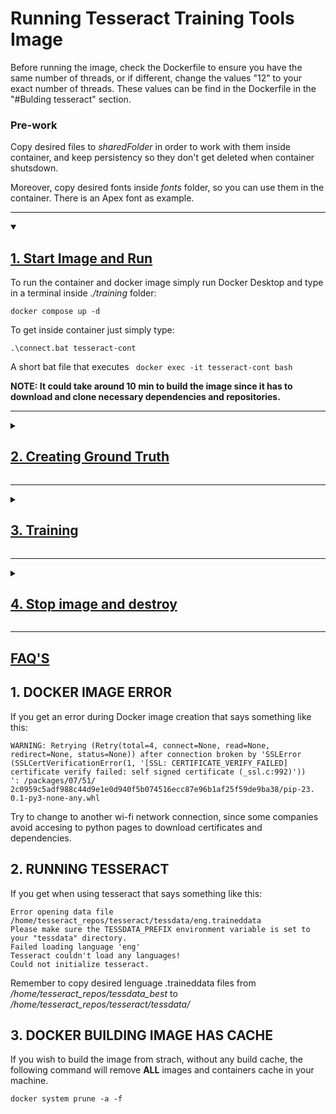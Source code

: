 # <b>Running Tesseract Training Tools Image</b>
Before running the image, check the Dockerfile to ensure you have the same number of threads, or if different, change the values "12" to your
exact number of threads. These values can be find in the Dockerfile in the "#Bulding tesseract" section.

### Pre-work 
Copy desired files to _sharedFolder_ in order to work with them inside container, and keep persistency so they don't get deleted when container shutsdown.

Moreover, copy desired fonts inside _fonts_ folder, so you can use them in the container. There is an Apex font as example.

***
<details open>
  <summary><h2><u>1. Start Image and Run</u></h2></summary>

  To run the container and docker image simply run Docker Desktop and type in a terminal inside _./training_ folder:

  ```
  docker compose up -d
  ```

  To get inside container just simply type:

  ```
  .\connect.bat tesseract-cont
  ```

  A short bat file that executes ``` docker exec -it tesseract-cont bash```


  **NOTE: It could take around 10 min to build the image since it has to download and clone necessary dependencies and repositories.**
</details>

<!--- 
It clones everything at the same time so you can check if has finished using ```git status```  inside each repo folder in tesseract_repos.

- <b>tesseract</b> should show next message:

  <font color="red">HEAD detached at</font> 5.2.0 

- <b>tesstrain</b> should show next message:

  <font color="red">HEAD detached at</font> 43ff100 

- <b>langdata_lstm</b> should show next message:

  On branch main. Your branch is up to date with 'origin/main'.

  nothing to commit, working tree clean

- <b>tessdata_best</b> should show next message:

  On branch main. Your branch is up to date with 'origin/main'.

  nothing to commit, working tree clean

Otherwise, wait until those messages show up.
--->
***

<details>
<summary><h2><u>2. Creating Ground Truth</u></summary>

Before training you'll have to create a database. The script groundTruth.py inside _trainingFont_ is able to create a database from a plain text file, containing all characters from a certain lenguage. 

You can use also a custom file so the model is trained with your data. However make sure that your document has an extension like
[lenguage].training_text and there can not be empty lines. 

To launch the script  you need to specify, at least, a lenguage and font name, otherwise it won't work.

Type the following command:

```
python grounTruth.py -l [lenguage] -f [fontName]
```

### Script Flags
Here a summary of all the flags available in the script.

| Flag |  Shortcut  | Description |
|-----------|-----------|-----------|
| --leanguage   | -l   | Lenguage you wish to train your font. Need to be recognized by tesseract.   |
| --fontname   | -f   | Font name registered in font file.|
| --directory   | -dir   | Custom directory where is stored custom text file to create ground truth.|
| --clear   | -cl   | Clear folder that stores ground truth. Need to specify also lenguage and font name.|

Moreover, you can launch the script with ```--help``` to see the full list of flags.

**Note**: all lenguages recognized by tesseract: https://github.com/tesseract-ocr/langdata_lstm

</details>

***
<details>
<summary><h2><u>3. Training</u></summary></h2>

If you haven't placed your font inside _fonts_ folder before creating this image, copy it in mentioned folder so you can use it inside container.


In the container, copy custom font file inside _/usr/local/share/fonts_ and run the following command so the OS recognize the font.
```
fc-cache -f -v
```

Launch trainTess.py script  inside _trainingFont_ folder with following syntax:

``` 
python trainTess.py -l [lenguaje] -f [fontName] -it [num max training iterations]
```

For instance, to train the example font Apex with an english lenguage, it should look like this:

``` 
python trainTess.py -l eng -f Apex -it 1000
```

### Script Flags
Here a summary of all the flags available in the script.

| Flag |  Shortcut  | Description |
|-----------|-----------|-----------|
| --leanguage   | -l   | Lenguage you wish to train your font. Need to be recognized by tesseract.   |
| --fontname   | -f   | Font name registered in font file.|
| --iterations   | -it   | Number of max iterations for training.|
| --clear   | -cl   | Clear folder that stores training data. Need to specify also lenguage and font name.|

Moreover, you can launch the script with ```--help``` to see the full list of flags.

**Note**: all lenguages recognized by tesseract: https://github.com/tesseract-ocr/langdata_lstm

**NOTE: The final trained model should be copied to _trainedModel_ folder inside _trainingFont_.**

<!---Copy desired lenguage traineddata to tesseract/tessdata/

Create ground-truth for desired custom font using python script.

Go to tesstrain and run with custom font and number of iterations (i.e we use Apex name font):

```
TESSDATA_PREFIX=../tesseract/tessdata make training MODEL_NAME=Apex START_MODEL=eng TESSDATA=../tesseract/tessdata MAX_ITERATIONS=100
```-->

If you get an error saying ***<span style="color:red;">bc: command not found</span>*** just run ```apt-get install bc``` and try again. 

### Testing Model

To test the model just follow the this command syntax in a terminal inside _tesstrain_ folder: 

```
tesseract [imagePath] [output]
```

For example:

```
tesseract data/Apex_data/Apex-ground-truth/eng/eng_1.tif stdout --tessdata-dir /home/tesseract_repos/tesstrain/data/Apex_data/Apex-eng-output --user-words /home/tesseract_repos/langdata_lstm/eng --psm 7 -l Apex --loglevel ALL
```

This command will extract the text from _eng_1.tif_ image and will print it in the terminal. It will use the trained data store in _Apex_data/Apex-eng-output_. 

If you wish to check all script options, you can run ```tesseract --help-extra``` in same folder, or check out its manual in https://github.com/tesseract-ocr/tesseract/blob/main/doc/tesseract.1.asc or https://muthu.co/all-tesseract-ocr-options/.

</details>

***

<details>
<summary><h2><u>4. Stop image and destroy</u></summary></h2>

Then to stop and delete container simply type:

```
docker compose down
```

If you wish to delete also the image, add ```--rmi 'all'``` to the command.

However if you just want to stop the container then run:

```
docker compose stop
```

And then, to run it again type:

```
docker compose start
```
</details>

***

## <u>FAQ'S</u>

## 1. DOCKER IMAGE ERROR
If you get an error during Docker image creation that says something like this:
```
WARNING: Retrying (Retry(total=4, connect=None, read=None, 
redirect=None, status=None)) after connection broken by 'SSLError
(SSLCertVerificationError(1, '[SSL: CERTIFICATE_VERIFY_FAILED] 
certificate verify failed: self signed certificate (_ssl.c:992)'))
': /packages/07/51/
2c0959c5adf988c44d9e1e0d940f5b074516ecc87e96b1af25f59de9ba38/pip-23.
0.1-py3-none-any.whl
``` 

Try to change to another wi-fi network connection, since some companies avoid accesing to python pages to download certificates and dependencies.

## 2. RUNNING TESSERACT 
If you get when using tesseract that says something like this:
```
Error opening data file /home/tesseract_repos/tesseract/tessdata/eng.traineddata
Please make sure the TESSDATA_PREFIX environment variable is set to your "tessdata" directory.
Failed loading language 'eng'
Tesseract couldn't load any languages!
Could not initialize tesseract.
```

Remember to copy desired lenguage .traineddata files from _/home/tesseract_repos/tessdata_best_ to _/home/tesseract_repos/tesseract/tessdata/_

## 3. DOCKER BUILDING IMAGE HAS CACHE 
If you wish to build the image from strach, without any build cache, the following command will remove **ALL** images and containers cache in your machine.

```
docker system prune -a -f
```

